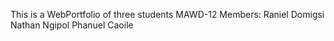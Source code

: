This is a WebPortfolio of three students MAWD-12
Members:
Raniel Domigsi
Nathan Ngipol
Phanuel Caoile
